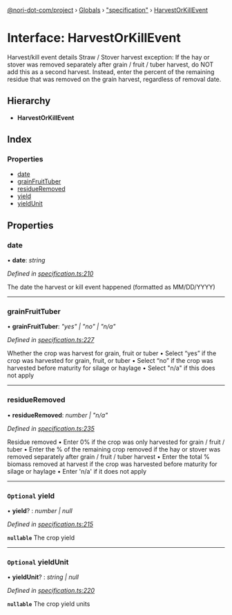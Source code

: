 [@nori-dot-com/project](../README.md) › [Globals](../globals.md) › ["specification"](../modules/_specification_.md) › [HarvestOrKillEvent](_specification_.harvestorkillevent.md)

# Interface: HarvestOrKillEvent

Harvest/kill event details
Straw / Stover harvest exception: If the hay or stover was removed
separately after grain / fruit / tuber harvest, do NOT add this as
a second harvest. Instead, enter the percent of the remaining residue
that was removed on the grain harvest, regardless of removal date.

## Hierarchy

* **HarvestOrKillEvent**

## Index

### Properties

* [date](_specification_.harvestorkillevent.md#date)
* [grainFruitTuber](_specification_.harvestorkillevent.md#grainfruittuber)
* [residueRemoved](_specification_.harvestorkillevent.md#residueremoved)
* [yield](_specification_.harvestorkillevent.md#optional-yield)
* [yieldUnit](_specification_.harvestorkillevent.md#optional-yieldunit)

## Properties

###  date

• **date**: *string*

*Defined in [specification.ts:210](https://github.com/nori-dot-eco/nori-dot-com/blob/ee6dedb/packages/project/src/specification.ts#L210)*

The date the harvest or kill event happened (formatted as MM/DD/YYYY)

___

###  grainFruitTuber

• **grainFruitTuber**: *"yes" | "no" | "n/a"*

*Defined in [specification.ts:227](https://github.com/nori-dot-eco/nori-dot-com/blob/ee6dedb/packages/project/src/specification.ts#L227)*

Whether the crop was harvest for grain, fruit or tuber
• Select “yes” if the crop was harvested for grain, fruit, or tuber
• Select “no” if the crop was harvested before maturity for silage or haylage
• Select "n/a" if this does not apply

___

###  residueRemoved

• **residueRemoved**: *number | "n/a"*

*Defined in [specification.ts:235](https://github.com/nori-dot-eco/nori-dot-com/blob/ee6dedb/packages/project/src/specification.ts#L235)*

Residue removed
• Enter 0% if the crop was only harvested for grain / fruit / tuber
• Enter the % of the remaining crop removed if the hay or stover was removed separately after grain / fruit / tuber harvest
• Enter the total % biomass removed at harvest if the crop was harvested before maturity for silage or haylage
• Enter 'n/a' if it does not apply

___

### `Optional` yield

• **yield**? : *number | null*

*Defined in [specification.ts:215](https://github.com/nori-dot-eco/nori-dot-com/blob/ee6dedb/packages/project/src/specification.ts#L215)*

**`nullable`** 
The crop yield

___

### `Optional` yieldUnit

• **yieldUnit**? : *string | null*

*Defined in [specification.ts:220](https://github.com/nori-dot-eco/nori-dot-com/blob/ee6dedb/packages/project/src/specification.ts#L220)*

**`nullable`** 
The crop yield units
